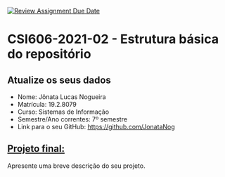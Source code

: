 [![Review Assignment Due Date](https://classroom.github.com/assets/deadline-readme-button-24ddc0f5d75046c5622901739e7c5dd533143b0c8e959d652212380cedb1ea36.svg)](https://classroom.github.com/a/OP3aNSDP)
# **CSI606-2021-02 - Estrutura básica do repositório**

## Atualize os seus dados

- Nome: Jônata Lucas Nogueira
- Matrícula: 19.2.8079
- Curso: Sistemas de Informação
- Semestre/Ano correntes: 7º semestre
- Link para o seu GitHub: https://github.com/JonataNog

## [Projeto final:](./Projeto/README.md)

Apresente uma breve descrição do seu projeto.
